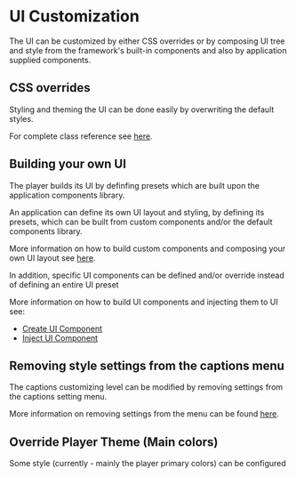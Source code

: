 # UI Customization

The UI can be customized by either CSS overrides or by composing UI tree and style from the framework's built-in components and also by application supplied components.

## CSS overrides

Styling and theming the UI can be done easily by overwriting the default styles.

For complete class reference see [here](css-classes-override.md).

## Building your own UI

The player builds its UI by definfing presets which are built upon the application components library.

An application can define its own UI layout and styling, by defining its presets, which can be built from custom components and/or the default components library.

More information on how to build custom components and composing your own UI layout see [here](custom-ui-preset.md).

In addition, specific UI components can be defined and/or override instead of defining an entire UI preset

More information on how to build UI components and injecting them to UI see:

- [Create UI Component](./create-ui-component.md)
- [Inject UI Component](./ui-components.md)

## Removing style settings from the captions menu

The captions customizing level can be modified by removing settings from the captions setting menu.

More information on removing settings from the menu can be found [here](cvaa-override.md).

## Override Player Theme (Main colors)

Some style (currently - mainly the player primary colors) can be configured
